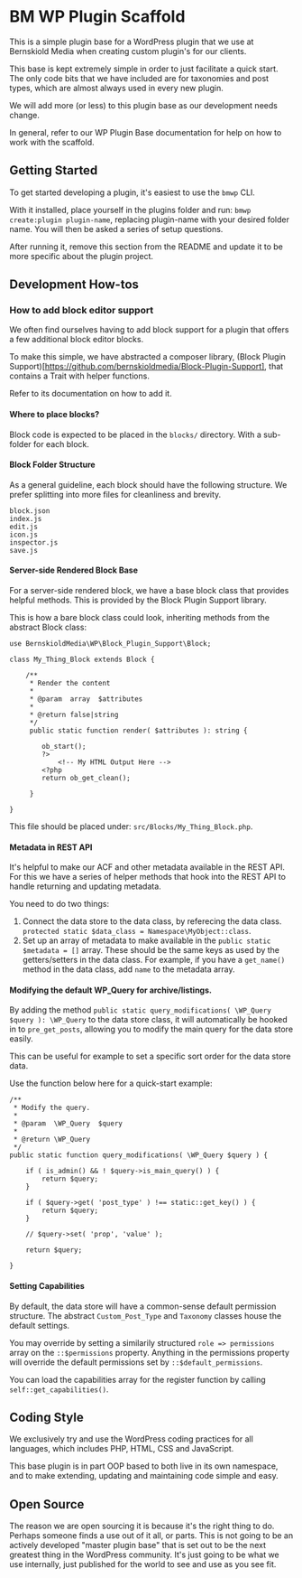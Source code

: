 # BM WP Plugin Scaffold

This is a simple plugin base for a WordPress plugin that we use at Bernskiold Media when creating custom plugin's for our clients.

This base is kept extremely simple in order to just facilitate a quick start. The only code bits that we have included are for taxonomies and post types, which are almost always
used in every new plugin.

We will add more (or less) to this plugin base as our development needs change.

In general, refer to our WP Plugin Base documentation for help on how to work with the scaffold.

## Getting Started

To get started developing a plugin, it's easiest to use the `bmwp` CLI.

With it installed, place yourself in the plugins folder and run: `bmwp create:plugin plugin-name`, replacing plugin-name with your desired folder name. You will then be asked a
series of setup questions.

After running it, remove this section from the README and update it to be more specific about the plugin project.

## Development How-tos

### How to add block editor support

We often find ourselves having to add block support for a plugin that offers a few additional block editor blocks.

To make this simple, we have abstracted a composer library, (Block Plugin Support)[https://github.com/bernskioldmedia/Block-Plugin-Support], that contains a Trait with helper
functions.

Refer to its documentation on how to add it.

#### Where to place blocks?

Block code is expected to be placed in the `blocks/` directory. With a sub-folder for each block.

#### Block Folder Structure

As a general guideline, each block should have the following structure. We prefer splitting into more files for cleanliness and brevity.

```
block.json
index.js
edit.js
icon.js
inspector.js
save.js
```

#### Server-side Rendered Block Base

For a server-side rendered block, we have a base block class that provides helpful methods. This is provided by the Block Plugin Support library.

This is how a bare block class could look, inheriting methods from the abstract Block class:

```
use BernskioldMedia\WP\Block_Plugin_Support\Block;

class My_Thing_Block extends Block {

	/**
	 * Render the content
	 *
	 * @param  array  $attributes
	 *
	 * @return false|string
	 */
	 public static function render( $attributes ): string {

	 	ob_start();
	 	?>
	 		<!-- My HTML Output Here -->
	 	<?php
	 	return ob_get_clean();

	 }

}
```

This file should be placed under: `src/Blocks/My_Thing_Block.php`.

#### Metadata in REST API

It's helpful to make our ACF and other metadata available in the REST API. For this we have a series of helper methods that hook into the REST API to handle returning and updating
metadata.

You need to do two things:

1. Connect the data store to the data class, by referecing the data class. `protected static $data_class = Namespace\MyObject::class`.
2. Set up an array of metadata to make available in the `public static $metadata = []` array. These should be the same keys as used by the getters/setters in the data class. For
   example, if you have a `get_name()` method in the data class, add `name` to the metadata array.

#### Modifying the default WP_Query for archive/listings.

By adding the method `public static query_modifications( \WP_Query $query ): \WP_Query` to the data store class, it will automatically be hooked in to `pre_get_posts`, allowing you
to modify the main query for the data store easily.

This can be useful for example to set a specific sort order for the data store data.

Use the function below here for a quick-start example:

```
/**
 * Modify the query.
 *
 * @param  \WP_Query  $query
 *
 * @return \WP_Query
 */
public static function query_modifications( \WP_Query $query ) {

	if ( is_admin() && ! $query->is_main_query() ) {
		return $query;
	}

	if ( $query->get( 'post_type' ) !== static::get_key() ) {
		return $query;
	}

	// $query->set( 'prop', 'value' );

	return $query;

}
```

#### Setting Capabilities

By default, the data store will have a common-sense default permission structure. The abstract `Custom_Post_Type` and `Taxonomy` classes house the default settings.

You may override by setting a similarily structured `role => permissions` array on the `::$permissions` property. Anything in the permissions property will override the default
permissions set by `::$default_permissions`.

You can load the capabilities array for the register function by calling `self::get_capabilities()`.

## Coding Style

We exclusively try and use the WordPress coding practices for all languages, which includes PHP, HTML, CSS and JavaScript.

This base plugin is in part OOP based to both live in its own namespace, and to make extending, updating and maintaining code simple and easy.

## Open Source

The reason we are open sourcing it is because it's the right thing to do. Perhaps someone finds a use out of it all, or parts. This is not going to be an actively developed "master
plugin base" that is set out to be the next greatest thing in the WordPress community. It's just going to be what we use internally, just published for the world to see and use as
you see fit.
